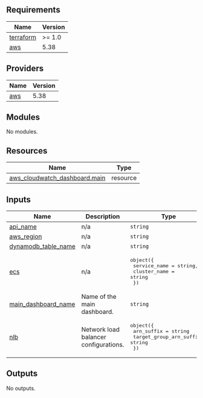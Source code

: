 ## Requirements

| Name | Version |
|------|---------|
| <a name="requirement_terraform"></a> [terraform](#requirement\_terraform) | >= 1.0 |
| <a name="requirement_aws"></a> [aws](#requirement\_aws) | 5.38 |

## Providers

| Name | Version |
|------|---------|
| <a name="provider_aws"></a> [aws](#provider\_aws) | 5.38 |

## Modules

No modules.

## Resources

| Name | Type |
|------|------|
| [aws_cloudwatch_dashboard.main](https://registry.terraform.io/providers/hashicorp/aws/5.38/docs/resources/cloudwatch_dashboard) | resource |

## Inputs

| Name | Description | Type | Default | Required |
|------|-------------|------|---------|:--------:|
| <a name="input_api_name"></a> [api\_name](#input\_api\_name) | n/a | `string` | n/a | yes |
| <a name="input_aws_region"></a> [aws\_region](#input\_aws\_region) | n/a | `string` | n/a | yes |
| <a name="input_dynamodb_table_name"></a> [dynamodb\_table\_name](#input\_dynamodb\_table\_name) | n/a | `string` | n/a | yes |
| <a name="input_ecs"></a> [ecs](#input\_ecs) | n/a | <pre>object({<br>    service_name = string,<br>    cluster_name = string<br>  })</pre> | n/a | yes |
| <a name="input_main_dashboard_name"></a> [main\_dashboard\_name](#input\_main\_dashboard\_name) | Name of the main dashboard. | `string` | n/a | yes |
| <a name="input_nlb"></a> [nlb](#input\_nlb) | Network load balancer configurations. | <pre>object({<br>    arn_suffix              = string<br>    target_group_arn_suffix = string<br>  })</pre> | n/a | yes |

## Outputs

No outputs.
